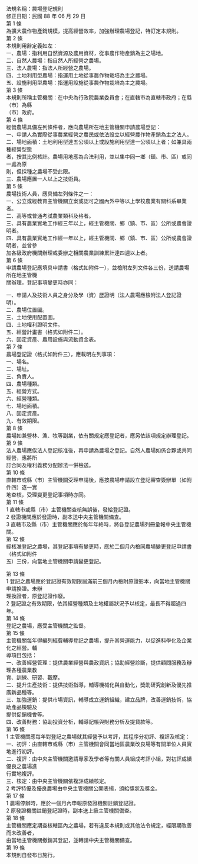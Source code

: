 法規名稱：農場登記規則  
修正日期：民國 88 年 06 月 29 日  
第 1 條  
為擴大農作物產銷規模，提高經營效率，加強辦理農場登記，特訂定本規則。  
第 2 條  
本規則用辭定義如左：  
一、農場：指利用自然資源及農用資材，從事農作物產銷為主之場地。  
二、自然人農場：指自然人所經營之農場。  
三、法人農場：指法人所經營之農場。  
四、土地利用型農場：指運用土地從事農作物栽培為主之農場。  
五、設施利用型農場：指運用設施從事農作物栽培為主之農場。  
第 3 條  
本規則所稱主管機關：在中央為行政院農業委員會；在直轄市為直轄市政府；在縣（市）為縣  
（市）政府。  
第 4 條  
經營農場具備左列條件者，應向農場所在地主管機關申請農場登記：  
一、申請人為實際從事農業經營之農民或依法設立以經營農作物產銷為主之法人。  
二、場地面積：土地利用型達五公頃以上或設施利用型達一公頃以上者；如兼具兩種經營型態  
者，按其比例核計。農場用地應為合法利用，並以集中同一鄉（鎮、市、區）或同一處為原  
則，但採種之農場不受此限。  
三、農場應置一人以上之技術員。  
第 5 條  
農場技術人員，應具備左列條件之一：  
一、公立或經教育主管機關立案或認可之國內外中等以上學校農業有關科系畢業者。  
二、高等或普通考試農業類科及格者。  
三、具有農業實地工作經三年以上，經主管機關、鄉（鎮、市、區）公所或農會證明者。  
四、具有農業實地工作經一年以上，經主管機關、鄉（鎮、市、區）公所或農會證明者，並曾參  
加各級政府機關辦理或委辦之相關農業訓練累計達四週以上者。  
第 6 條  
申請農場登記應填具申請書（格式如附件一），並檢附左列文件各三份，送請農場所在地主管機  
關辦理，登記事項變更時亦同：  


一、申請人及技術人員之身分及學（資）歷證明（法人農場應檢附法人登記證明）。  
二、農場位置圖。  
三、土地使用配置圖。  
四、土地權利證明文件。  
五、經營計畫書（格式如附件二）。  
六、固定資產、農用設施與流動資金表。  
第 7 條  
農場登記證（格式如附件三），應載明左列事項：  
一、場名。  
二、場址。  
三、負責人。  
四、農場種類。  
五、經營方式。  
六、經營種類。  
七、場地面積。  
八、固定資產。  
九、有效期限。  
第 8 條  
農場如兼營林、漁、牧等副業，依有關規定應登記者，應另依該項規定辦理登記。  
第 9 條  
法人農場應俟法人登記核准後，再申請為農場之登記。自然人農場如係合夥或共同經營，應將所  
訂合同及權利義務分配辦法一併檢送。  
第 10 條  
直轄市或縣（市）主管機關受理申請後，應按農場申請設立登記審查簽辦單（如附件四）逐一實  
地查核，受理變更登記事項時亦同。  
第 11 條  
1 直轄市或縣（市）主管機關查核無誤後，發給登記證。  
2 發證機關應於發證時，副本送中央主管機關備查。  
3 直轄市及縣（市）主管機關應於每年年終時，將各登記農場列冊彙報中央主管機關。  
第 12 條  
經核准登記之農場，其登記事項有變更時，應於二個月內檢同農場變更登記申請書（格式如附件  
五）三份，向當地主管機關申請變更登記。  


第 13 條  
1 登記之農場應於登記證有效期限屆滿前三個月內檢附原證影本，向當地主管機關申請換證。未辦  
理換證者，原登記證作廢。  
2 登記證之有效期限，依其經營種類及土地權屬狀況予以核定，最長不得超過四年。  
第 14 條  
登記之農場，應受主管機關之監督。  
第 15 條  
主管機關每年得編列經費輔導登記之農場，提升其營運能力，以促進科學化及企業化之經營。輔  
導項目包括：  
一、改善經營管理：提供農業經營與農政資訊；協助經營診斷，提供顧問服務及辦理各種農業教  
育、訓練、研習、觀摩。  
二、提升生產技術：提供技術指導，輔導機械化與自動化，獎助研究創新及優先推廣新品種等。  
三、加強運銷：提供市場資訊，輔導成立運銷組織，建立品牌，改善運銷技術，協助產品檢驗及  
提供促銷機會等。  
四、改善財務：協助投資分析，輔導記帳與財務分析及提貸款等。  
第 16 條  
1 主管機關應每年對登記之農場就其經營予以考評，其程序分初評、複評及核定：  
一、初評：由直轄市或縣（市）主管機關會同當地區農業改良場等有關單位人員實地進行初評。  
二、複評：由中央主管機關邀請專家及學者等有關人員組成考評小組，對初評成績優良之農場進  
行實地複評。  
三、核定：由中央主管機關依複評成績核定。  
2 考評特優及優良農場由中央主管機關公開表揚，頒給獎狀及獎金。  
第 17 條  
1 農場停辦時，應於一個月內申報原發證機關註銷登記證。  
2 原發證機關註銷登記證時，副本送上級主管機關備查。  
第 18 條  
主管機關應定期查核轄區內之農場，若有違反本規則或其他法令規定，經限期改善而未改善者，  
由當地主管機關撤銷其登記，並轉請中央主管機關備查。  
第 19 條  
本規則自發布日施行。  



